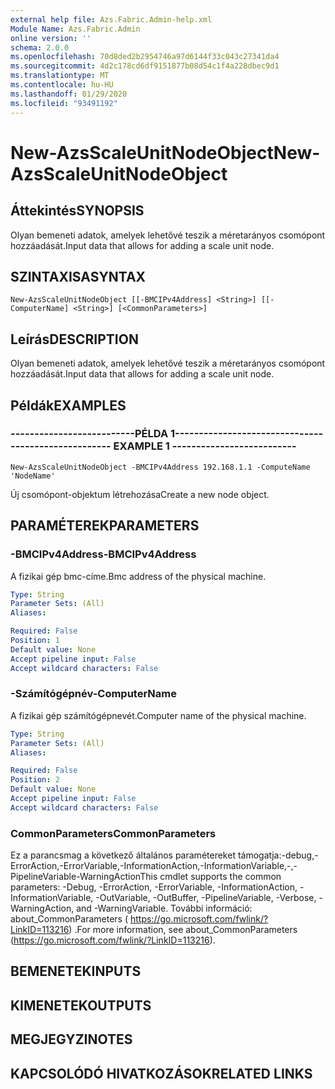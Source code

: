 ```yaml
---
external help file: Azs.Fabric.Admin-help.xml
Module Name: Azs.Fabric.Admin
online version: ''
schema: 2.0.0
ms.openlocfilehash: 70d8ded2b2954746a97d6144f33c043c27341da4
ms.sourcegitcommit: 4d2c178cd6df9151877b08d54c1f4a228dbec9d1
ms.translationtype: MT
ms.contentlocale: hu-HU
ms.lasthandoff: 01/29/2020
ms.locfileid: "93491192"
---
```

# <span data-ttu-id="ff5a3-101">New-AzsScaleUnitNodeObject</span><span class="sxs-lookup"><span data-stu-id="ff5a3-101">New-AzsScaleUnitNodeObject</span></span>

## <span data-ttu-id="ff5a3-102">Áttekintés</span><span class="sxs-lookup"><span data-stu-id="ff5a3-102">SYNOPSIS</span></span>
<span data-ttu-id="ff5a3-103">Olyan bemeneti adatok, amelyek lehetővé teszik a méretarányos csomópont hozzáadását.</span><span class="sxs-lookup"><span data-stu-id="ff5a3-103">Input data that allows for adding a scale unit node.</span></span>

## <span data-ttu-id="ff5a3-104">SZINTAXISA</span><span class="sxs-lookup"><span data-stu-id="ff5a3-104">SYNTAX</span></span>

```
New-AzsScaleUnitNodeObject [[-BMCIPv4Address] <String>] [[-ComputerName] <String>] [<CommonParameters>]
```

## <span data-ttu-id="ff5a3-105">Leírás</span><span class="sxs-lookup"><span data-stu-id="ff5a3-105">DESCRIPTION</span></span>
<span data-ttu-id="ff5a3-106">Olyan bemeneti adatok, amelyek lehetővé teszik a méretarányos csomópont hozzáadását.</span><span class="sxs-lookup"><span data-stu-id="ff5a3-106">Input data that allows for adding a scale unit node.</span></span>

## <span data-ttu-id="ff5a3-107">Példák</span><span class="sxs-lookup"><span data-stu-id="ff5a3-107">EXAMPLES</span></span>

### <span data-ttu-id="ff5a3-108">--------------------------PÉLDA 1--------------------------</span><span class="sxs-lookup"><span data-stu-id="ff5a3-108">-------------------------- EXAMPLE 1 --------------------------</span></span>
```
New-AzsScaleUnitNodeObject -BMCIPv4Address 192.168.1.1 -ComputeName 'NodeName'
```

<span data-ttu-id="ff5a3-109">Új csomópont-objektum létrehozása</span><span class="sxs-lookup"><span data-stu-id="ff5a3-109">Create a new node object.</span></span>

## <span data-ttu-id="ff5a3-110">PARAMÉTEREK</span><span class="sxs-lookup"><span data-stu-id="ff5a3-110">PARAMETERS</span></span>

### <span data-ttu-id="ff5a3-111">-BMCIPv4Address</span><span class="sxs-lookup"><span data-stu-id="ff5a3-111">-BMCIPv4Address</span></span>
<span data-ttu-id="ff5a3-112">A fizikai gép bmc-címe.</span><span class="sxs-lookup"><span data-stu-id="ff5a3-112">Bmc address of the physical machine.</span></span>

```yaml
Type: String
Parameter Sets: (All)
Aliases: 

Required: False
Position: 1
Default value: None
Accept pipeline input: False
Accept wildcard characters: False
```

### <span data-ttu-id="ff5a3-113">-Számítógépnév</span><span class="sxs-lookup"><span data-stu-id="ff5a3-113">-ComputerName</span></span>
<span data-ttu-id="ff5a3-114">A fizikai gép számítógépnevét.</span><span class="sxs-lookup"><span data-stu-id="ff5a3-114">Computer name of the physical machine.</span></span>

```yaml
Type: String
Parameter Sets: (All)
Aliases: 

Required: False
Position: 2
Default value: None
Accept pipeline input: False
Accept wildcard characters: False
```

### <span data-ttu-id="ff5a3-115">CommonParameters</span><span class="sxs-lookup"><span data-stu-id="ff5a3-115">CommonParameters</span></span>
<span data-ttu-id="ff5a3-116">Ez a parancsmag a következő általános paramétereket támogatja:-debug,-ErrorAction,-ErrorVariable,-InformationAction,-InformationVariable,-,-PipelineVariable-WarningAction</span><span class="sxs-lookup"><span data-stu-id="ff5a3-116">This cmdlet supports the common parameters: -Debug, -ErrorAction, -ErrorVariable, -InformationAction, -InformationVariable, -OutVariable, -OutBuffer, -PipelineVariable, -Verbose, -WarningAction, and -WarningVariable.</span></span> <span data-ttu-id="ff5a3-117">További információ: about_CommonParameters ( https://go.microsoft.com/fwlink/?LinkID=113216) .</span><span class="sxs-lookup"><span data-stu-id="ff5a3-117">For more information, see about_CommonParameters (https://go.microsoft.com/fwlink/?LinkID=113216).</span></span>

## <span data-ttu-id="ff5a3-118">BEMENETEK</span><span class="sxs-lookup"><span data-stu-id="ff5a3-118">INPUTS</span></span>

## <span data-ttu-id="ff5a3-119">KIMENETEK</span><span class="sxs-lookup"><span data-stu-id="ff5a3-119">OUTPUTS</span></span>

## <span data-ttu-id="ff5a3-120">MEGJEGYZI</span><span class="sxs-lookup"><span data-stu-id="ff5a3-120">NOTES</span></span>

## <span data-ttu-id="ff5a3-121">KAPCSOLÓDÓ HIVATKOZÁSOK</span><span class="sxs-lookup"><span data-stu-id="ff5a3-121">RELATED LINKS</span></span>

